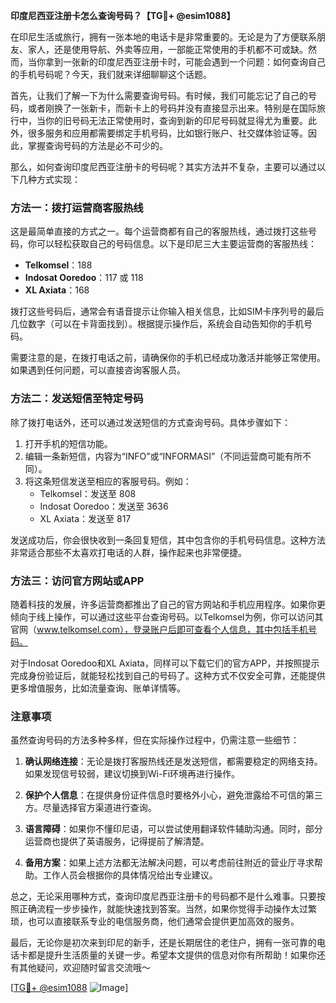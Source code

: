 **印度尼西亚注册卡怎么查询号码？【TG💪+ @esim1088】**

在印尼生活或旅行，拥有一张本地的电话卡是非常重要的。无论是为了方便联系朋友、家人，还是使用导航、外卖等应用，一部能正常使用的手机都不可或缺。然而，当你拿到一张新的印度尼西亚注册卡时，可能会遇到一个问题：如何查询自己的手机号码呢？今天，我们就来详细聊聊这个话题。

首先，让我们了解一下为什么需要查询号码。有时候，我们可能忘记了自己的号码，或者刚换了一张新卡，而新卡上的号码并没有直接显示出来。特别是在国际旅行中，当你的旧号码无法正常使用时，查询到新的印尼号码就显得尤为重要。此外，很多服务和应用都需要绑定手机号码，比如银行账户、社交媒体验证等。因此，掌握查询号码的方法是必不可少的。

那么，如何查询印度尼西亚注册卡的号码呢？其实方法并不复杂，主要可以通过以下几种方式实现：

### 方法一：拨打运营商客服热线

这是最简单直接的方式之一。每个运营商都有自己的客服热线，通过拨打这些号码，你可以轻松获取自己的号码信息。以下是印尼三大主要运营商的客服热线：

- **Telkomsel**：188
- **Indosat Ooredoo**：117 或 118
- **XL Axiata**：168

拨打这些号码后，通常会有语音提示让你输入相关信息，比如SIM卡序列号的最后几位数字（可以在卡背面找到）。根据提示操作后，系统会自动告知你的手机号码。

需要注意的是，在拨打电话之前，请确保你的手机已经成功激活并能够正常使用。如果遇到任何问题，可以直接咨询客服人员。

### 方法二：发送短信至特定号码

除了拨打电话外，还可以通过发送短信的方式查询号码。具体步骤如下：

1. 打开手机的短信功能。
2. 编辑一条新短信，内容为“INFO”或“INFORMASI”（不同运营商可能有所不同）。
3. 将这条短信发送至相应的客服号码。例如：
   - Telkomsel：发送至 808
   - Indosat Ooredoo：发送至 3636
   - XL Axiata：发送至 817

发送成功后，你会很快收到一条回复短信，其中包含你的手机号码信息。这种方法非常适合那些不太喜欢打电话的人群，操作起来也非常便捷。

### 方法三：访问官方网站或APP

随着科技的发展，许多运营商都推出了自己的官方网站和手机应用程序。如果你更倾向于线上操作，可以通过这些平台查询号码。以Telkomsel为例，你可以访问其官网（www.telkomsel.com），登录账户后即可查看个人信息，其中包括手机号码。

对于Indosat Ooredoo和XL Axiata，同样可以下载它们的官方APP，并按照提示完成身份验证后，就能轻松找到自己的号码了。这种方式不仅安全可靠，还能提供更多增值服务，比如流量查询、账单详情等。

### 注意事项

虽然查询号码的方法多种多样，但在实际操作过程中，仍需注意一些细节：

1. **确认网络连接**：无论是拨打客服热线还是发送短信，都需要稳定的网络支持。如果发现信号较弱，建议切换到Wi-Fi环境再进行操作。
   
2. **保护个人信息**：在提供身份证件信息时要格外小心，避免泄露给不可信的第三方。尽量选择官方渠道进行查询。

3. **语言障碍**：如果你不懂印尼语，可以尝试使用翻译软件辅助沟通。同时，部分运营商也提供了英语服务，记得提前了解清楚。

4. **备用方案**：如果上述方法都无法解决问题，可以考虑前往附近的营业厅寻求帮助。工作人员会根据你的具体情况给出专业建议。

总之，无论采用哪种方式，查询印度尼西亚注册卡的号码都不是什么难事。只要按照正确流程一步步操作，就能快速找到答案。当然，如果你觉得手动操作太过繁琐，也可以直接联系专业的电信服务商，他们通常会提供更加高效的服务。

最后，无论你是初次来到印尼的新手，还是长期居住的老住户，拥有一张可靠的电话卡都是提升生活质量的关键一步。希望本文提供的信息对你有所帮助！如果你还有其他疑问，欢迎随时留言交流哦～

[[TG💪+ @esim1088](https://t.me/s/esim1088) ![Image](https://i.postimg.cc/4NQfJmqS/Snipaste-2025-05-13-00-14-12.png)]